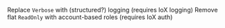 Replace `Verbose` with (structured?) logging (requires IoX logging)
Remove flat `ReadOnly` with account-based roles (requires IoX auth)
